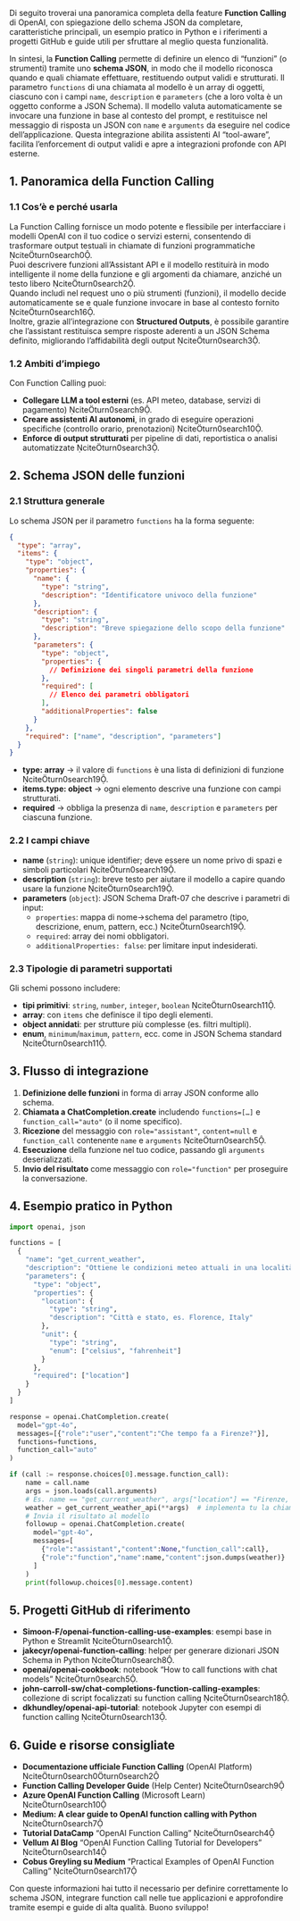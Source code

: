 Di seguito troverai una panoramica completa della feature **Function Calling** di OpenAI, con spiegazione dello schema JSON da completare, caratteristiche principali, un esempio pratico in Python e i riferimenti a progetti GitHub e guide utili per sfruttare al meglio questa funzionalità.

In sintesi, la **Function Calling** permette di definire un elenco di “funzioni” (o strumenti) tramite uno **schema JSON**, in modo che il modello riconosca quando e quali chiamate effettuare, restituendo output validi e strutturati. Il parametro `functions` di una chiamata al modello è un array di oggetti, ciascuno con i campi `name`, `description` e `parameters` (che a loro volta è un oggetto conforme a JSON Schema). Il modello valuta automaticamente se invocare una funzione in base al contesto del prompt, e restituisce nel messaggio di risposta un JSON con `name` e `arguments` da eseguire nel codice dell’applicazione. Questa integrazione abilita assistenti AI “tool-aware”, facilita l’enforcement di output validi e apre a integrazioni profonde con API esterne. 

## 1. Panoramica della Function Calling  
### 1.1 Cos’è e perché usarla  
La Function Calling fornisce un modo potente e flessibile per interfacciare i modelli OpenAI con il tuo codice o servizi esterni, consentendo di trasformare output testuali in chiamate di funzioni programmatiche citeturn0search0.  
Puoi descrivere funzioni all’Assistant API e il modello restituirà in modo intelligente il nome della funzione e gli argomenti da chiamare, anziché un testo libero citeturn0search2.  
Quando includi nel request uno o più strumenti (funzioni), il modello decide automaticamente se e quale funzione invocare in base al contesto fornito citeturn0search16.  
Inoltre, grazie all’integrazione con **Structured Outputs**, è possibile garantire che l’assistant restituisca sempre risposte aderenti a un JSON Schema definito, migliorando l’affidabilità degli output citeturn0search3.  

### 1.2 Ambiti d’impiego  
Con Function Calling puoi:  
- **Collegare LLM a tool esterni** (es. API meteo, database, servizi di pagamento) citeturn0search9.  
- **Creare assistenti AI autonomi**, in grado di eseguire operazioni specifiche (controllo orario, prenotazioni) citeturn0search10.  
- **Enforce di output strutturati** per pipeline di dati, reportistica o analisi automatizzate citeturn0search3.  

## 2. Schema JSON delle funzioni  
### 2.1 Struttura generale  
Lo schema JSON per il parametro `functions` ha la forma seguente:

```json
{
  "type": "array",
  "items": {
    "type": "object",
    "properties": {
      "name": {
        "type": "string",
        "description": "Identificatore univoco della funzione"
      },
      "description": {
        "type": "string",
        "description": "Breve spiegazione dello scopo della funzione"
      },
      "parameters": {
        "type": "object",
        "properties": {
          // Definizione dei singoli parametri della funzione
        },
        "required": [
          // Elenco dei parametri obbligatori
        ],
        "additionalProperties": false
      }
    },
    "required": ["name", "description", "parameters"]
  }
}
```
- **type: array** → il valore di `functions` è una lista di definizioni di funzione citeturn0search19.  
- **items.type: object** → ogni elemento descrive una funzione con campi strutturati.  
- **required** → obbliga la presenza di `name`, `description` e `parameters` per ciascuna funzione.  

### 2.2 I campi chiave  
- **name** (`string`): unique identifier; deve essere un nome privo di spazi e simboli particolari citeturn0search19.  
- **description** (`string`): breve testo per aiutare il modello a capire quando usare la funzione citeturn0search19.  
- **parameters** (`object`): JSON Schema Draft-07 che descrive i parametri di input:
  - `properties`: mappa di nome→schema del parametro (tipo, descrizione, enum, pattern, ecc.) citeturn0search19.  
  - `required`: array dei nomi obbligatori.  
  - `additionalProperties: false`: per limitare input indesiderati.  

### 2.3 Tipologie di parametri supportati  
Gli schemi possono includere:  
- **tipi primitivi**: `string`, `number`, `integer`, `boolean` citeturn0search11.  
- **array**: con `items` che definisce il tipo degli elementi.  
- **object annidati**: per strutture più complesse (es. filtri multipli).  
- **enum**, `minimum`/`maximum`, `pattern`, ecc. come in JSON Schema standard citeturn0search11.  

## 3. Flusso di integrazione  
1. **Definizione delle funzioni** in forma di array JSON conforme allo schema.  
2. **Chiamata a ChatCompletion.create** includendo `functions=[…]` e `function_call="auto"` (o il nome specifico).  
3. **Ricezione** del messaggio con `role="assistant"`, `content=null` e `function_call` contenente `name` e `arguments` citeturn0search5.  
4. **Esecuzione** della funzione nel tuo codice, passando gli `arguments` deserializzati.  
5. **Invio del risultato** come messaggio con `role="function"` per proseguire la conversazione.  

## 4. Esempio pratico in Python  
```python
import openai, json

functions = [
  {
    "name": "get_current_weather",
    "description": "Ottiene le condizioni meteo attuali in una località",
    "parameters": {
      "type": "object",
      "properties": {
        "location": {
          "type": "string",
          "description": "Città e stato, es. Florence, Italy"
        },
        "unit": {
          "type": "string",
          "enum": ["celsius", "fahrenheit"]
        }
      },
      "required": ["location"]
    }
  }
]

response = openai.ChatCompletion.create(
  model="gpt-4o",
  messages=[{"role":"user","content":"Che tempo fa a Firenze?"}],
  functions=functions,
  function_call="auto"
)

if (call := response.choices[0].message.function_call):
    name = call.name
    args = json.loads(call.arguments)
    # Es. name == "get_current_weather", args["location"] == "Firenze, Italy"
    weather = get_current_weather_api(**args)  # implementa tu la chiamata esterna
    # Invia il risultato al modello
    followup = openai.ChatCompletion.create(
      model="gpt-4o",
      messages=[
        {"role":"assistant","content":None,"function_call":call},
        {"role":"function","name":name,"content":json.dumps(weather)}
      ]
    )
    print(followup.choices[0].message.content)
```

## 5. Progetti GitHub di riferimento  
- **Simoon-F/openai-function-calling-use-examples**: esempi base in Python e Streamlit citeturn0search1.  
- **jakecyr/openai-function-calling**: helper per generare dizionari JSON Schema in Python citeturn0search8.  
- **openai/openai-cookbook**: notebook “How to call functions with chat models” citeturn0search5.  
- **john-carroll-sw/chat-completions-function-calling-examples**: collezione di script focalizzati su function calling citeturn0search18.  
- **dkhundley/openai-api-tutorial**: notebook Jupyter con esempi di function calling citeturn0search13.  

## 6. Guide e risorse consigliate  
- **Documentazione ufficiale Function Calling** (OpenAI Platform) citeturn0search0turn0search2  
- **Function Calling Developer Guide** (Help Center) citeturn0search9  
- **Azure OpenAI Function Calling** (Microsoft Learn) citeturn0search10  
- **Medium: A clear guide to OpenAI function calling with Python** citeturn0search7  
- **Tutorial DataCamp** “OpenAI Function Calling” citeturn0search4  
- **Vellum AI Blog** “OpenAI Function Calling Tutorial for Developers” citeturn0search14  
- **Cobus Greyling su Medium** “Practical Examples of OpenAI Function Calling” citeturn0search17  

Con queste informazioni hai tutto il necessario per definire correttamente lo schema JSON, integrare function call nelle tue applicazioni e approfondire tramite esempi e guide di alta qualità. Buono sviluppo!
